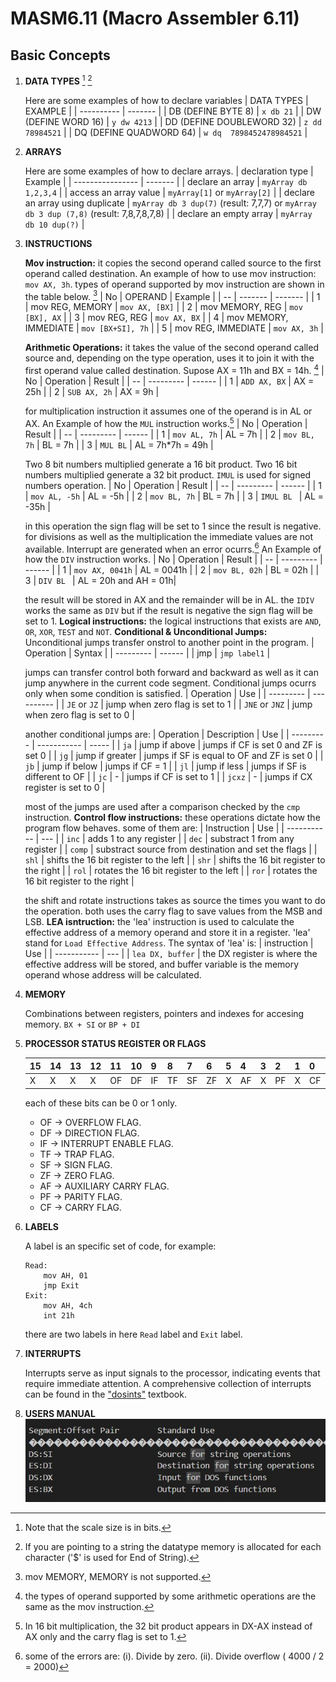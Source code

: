 # **MASM6.11 (Macro Assembler 6.11)**
## Basic Concepts
1. **DATA TYPES** [^1] [^2]


    Here are some examples of how to declare variables
    | DATA TYPES | EXAMPLE |
    | ---------- | ------- |
    | DB (DEFINE BYTE 8) | `x db 21` | 
    | DW (DEFINE WORD 16) | `y dw 4213` |
    | DD (DEFINE DOUBLEWORD 32) | `z dd 78984521` | 
    | DQ (DEFINE QUADWORD 64) | `w dq  7898452478984521` |
    <!-- separator -->
2. **ARRAYS**
    

    Here are some examples of how to declare arrays.
    | declaration type | Example |
    | ---------------- | ------- |
    | declare an array | `myArray db 1,2,3,4` |
    | access an array value | `myArray[1]` or `myArray[2]` |
    | declare an array using duplicate | `myArray db 3 dup(7)` (result: 7,7,7) or `myArray db 3 dup (7,8)` (result: 7,8,7,8,7,8) |
    | declare an empty array | `myArray db 10 dup(?)` |
    <!-- separator -->
3. **INSTRUCTIONS**


    **Mov instruction:** it copies the second operand called source to the first operand called destination.
    An example of how to use mov instruction: `mov AX, 3h`. types of operand supported by mov instruction are shown in the table below. [^3]
    | No | OPERAND | Example |
    | -- | ------- | ------- |
    | 1 | mov REG, MEMORY | `mov AX, [BX]` |
    | 2 | mov MEMORY, REG | `mov [BX], AX` |
    | 3 | mov REG, REG | `mov AX, BX` |
    | 4 | mov MEMORY, IMMEDIATE | `mov [BX+SI], 7h` | 
    | 5 | mov REG, IMMEDIATE | `mov AX, 3h` |
    <!-- separator -->
    **Arithmetic Operations:** it takes the value of the second operand called source and, depending on the type operation, uses it to join it with the first operand value called destination. Supose AX = 11h and BX = 14h. [^4]
    | No | Operation | Result |
    | -- | --------- | ------ |
    | 1 | `ADD AX, BX` | AX = 25h |
    | 2 | `SUB AX, 2h` | AX = 9h |
    <!-- separator -->
    for multiplication instruction it assumes one of the operand is in AL or AX. An Example of how the `MUL` instruction works.[^5]
    | No | Operation | Result |
    | -- | --------- | ------ |
    | 1 | `mov AL, 7h` | AL = 7h |
    | 2 | `mov BL, 7h` | BL = 7h |
    | 3 | `MUL BL` | AL = 7h*7h = 49h |
    <!-- separator -->
    Two 8 bit numbers multiplied generate a 16 bit product.
    Two 16 bit numbers multiplied generate a 32 bit product.
    `IMUL` is used for signed numbers operation.
    | No | Operation | Result |
    | -- | --------- | ------ |
    | 1 | `mov AL, -5h` | AL = -5h |
    | 2 | `mov BL, 7h` | BL = 7h |
    | 3 | `IMUL BL ` | AL = -35h |
    <!-- separator -->
    in this operation the sign flag will be set to 1 since the result is negative.
    for divisions as well as the multiplication the immediate values are not available. Interrupt are generated when an error ocurrs.[^6] An Example of how the `DIV` instruction works.
    | No | Operation | Result |
    | -- | --------- | ------ |
    | 1 | `mov AX, 0041h` | AL = 0041h |
    | 2 | `mov BL, 02h` | BL = 02h |
    | 3 | `DIV BL ` | AL = 20h and AH = 01h|
    <!-- separator -->
    the result will be stored in AX and the remainder will be in AL. the `IDIV` works the same as `DIV` but if the result is negative the sign flag will be set to 1.
    **Logical instructions:** the logical instructions that exists are `AND`, `OR`, `XOR`, `TEST` and `NOT`.
    **Conditional & Unconditional Jumps:** Unconditional jumps transfer onstrol to another point in the program.
    | Operation | Syntax |
    | --------- | ------ |
    | jmp | `jmp label1` |
    <!-- separator -->
    jumps can transfer control both forward and backward as well as it can jump anywhere in the current code segment. Conditional jumps ocurrs only when some condition is satisfied.
    | Operation | Use |
    | --------- | ---------- |
    | `JE` or `JZ` | jump when zero flag is set to 1 |
    | `JNE` or `JNZ` | jump when zero flag is set to 0 |
    <!-- separator -->
    another conditional jumps are:
    | Operation | Description | Use |
    | --------- | ----------- | ----- |
    | `ja` | jump if above | jumps if CF is set 0 and ZF is set 0 |
    | `jg` | jump if greater | jumps if SF is equal to OF and ZF is set 0 |
    | `jb` | jump if below | jumps if CF = 1 |
    | `jl` | jump if less | jumps if SF is different to OF |
    | `jc` | - | jumps if CF is set to 1 | 
    | `jcxz` | - | jumps if CX register is set to 0 |
    <!-- separator -->
    most of the jumps are used after a comparison checked by the `cmp` instruction.
    **Control flow instructions:** these operations dictate how the program flow behaves. some of them are:
    | Instruction | Use |
    | ----------- | --- |
    | `inc` | adds 1 to any register |
    | `dec` | substract 1 from any register |
    | `comp` | substract source from destination and set the flags |
    | `shl` | shifts the 16 bit register to the left |
    | `shr` | shifts the 16 bit register to the right |
    | `rol` | rotates the 16 bit register to the left |
    | `ror` | rotates the 16 bit register to the right |
    <!-- separator -->
    the shift and rotate instructions takes as source the times you want to do the operation. both uses the carry flag to save values from the MSB and LSB.
    **LEA isntruction:** the 'lea' instruction is used to calculate the effective address of a memory operand and store it in a register. 'lea' stand for `Load Effective Address`. The syntax of 'lea' is:
    | instruction | Use |
    | ----------- | --- |
    | `lea DX, buffer` | the DX register is where the effective address will be stored, and buffer variable is the memory operand whose address will be calculated.
4. **MEMORY**


    Combinations between registers, pointers and indexes for accesing memory.
    `BX + SI` or `BP + DI`
5. **PROCESSOR STATUS REGISTER OR FLAGS**


    | 15 | 14 | 13 | 12 | 11 | 10 | 9 | 8 | 7 | 6 | 5 | 4 | 3 | 2 | 1 | 0 |
    | -- | -- | -- | -- | -- | -- | -- | -- | -- | -- | -- | -- | -- | -- | -- | -- | 
    | X | X | X | X | OF | DF | IF | TF | SF | ZF | X | AF | X | PF | X | CF |
    <!-- separator -->
    each of these bits can be 0 or 1 only.
    - OF -> OVERFLOW FLAG.
    - DF -> DIRECTION FLAG.
    - IF -> INTERRUPT ENABLE FLAG.
    - TF -> TRAP FLAG.
    - SF -> SIGN FLAG.
    - ZF -> ZERO FLAG.
    - AF -> AUXILIARY CARRY FLAG.
    - PF -> PARITY FLAG.
    - CF -> CARRY FLAG.
6. **LABELS**


    A label is an specific set of code, for example:
    ```
    Read:
        mov AH, 01
        jmp Exit
    Exit:
        mov AH, 4ch
        int 21h
    ```
    there are two labels in here `Read` label and `Exit` label.
7. **INTERRUPTS**

    Interrupts serve as input signals to the processor, indicating events that require immediate attention. A comprehensive collection of interrupts can be found in the ["dosints"](./dosints.pdf) textbook.

8. **USERS MANUAL**
    !["standar usage"](./standar.jpg)

[^1]: Note that the scale size is in bits.
[^2]: If you are pointing to a string the datatype memory is allocated for each character ('$' is used for End of String). 
[^3]: mov MEMORY, MEMORY is not supported.
[^4]: the types of operand supported by some arithmetic operations are the same as the mov instruction.
[^5]: In 16 bit multiplication, the 32 bit product appears in DX-AX instead of AX only and the carry flag is set to 1.
[^6]: some of the errors are: (i). Divide by zero. (ii). Divide overflow ( 4000 / 2 = 2000)